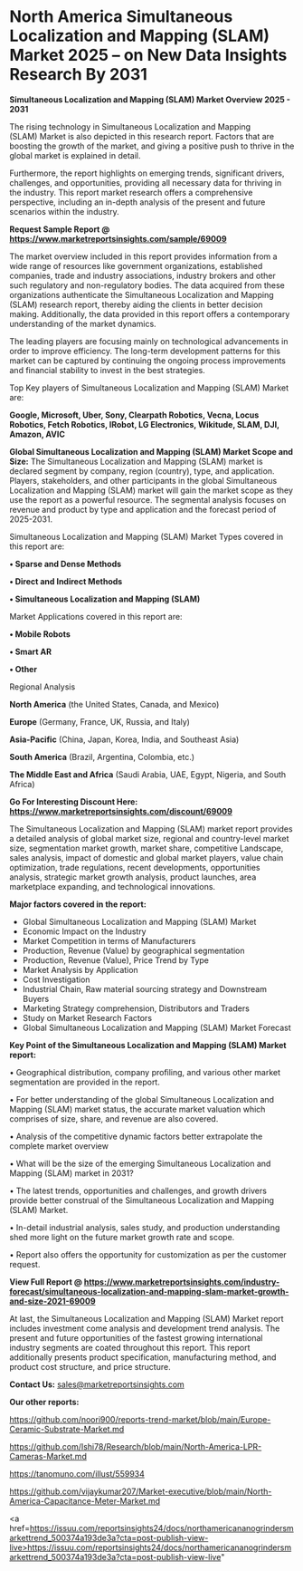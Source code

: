 # North America Simultaneous Localization and Mapping (SLAM) Market 2025 – on New Data Insights Research By 2031

<Strong> Simultaneous Localization and Mapping (SLAM) Market Overview 2025 - 2031</strong>

The rising technology in Simultaneous Localization and Mapping (SLAM) Market is also depicted in this research report. Factors that are boosting the growth of the market, and giving a positive push to thrive in the global market is explained in detail.

Furthermore, the report highlights on emerging trends, significant drivers, challenges, and opportunities, providing all necessary data for thriving in the industry. This report market research offers a comprehensive perspective, including an in-depth analysis of the present and future scenarios within the industry.

<strong>Request Sample Report @ <a href=https://www.marketreportsinsights.com/sample/69009>https://www.marketreportsinsights.com/sample/69009</a></strong>

The market overview included in this report provides information from a wide range of resources like government organizations, established companies, trade and industry associations, industry brokers and other such regulatory and non-regulatory bodies. The data acquired from these organizations authenticate the Simultaneous Localization and Mapping (SLAM) research report, thereby aiding the clients in better decision making. Additionally, the data provided in this report offers a contemporary understanding of the market dynamics.

The leading players are focusing mainly on technological advancements in order to improve efficiency. The long-term development patterns for this market can be captured by continuing the ongoing process improvements and financial stability to invest in the best strategies.

Top Key players of Simultaneous Localization and Mapping (SLAM) Market are:

<strong>Google, Microsoft, Uber, Sony, Clearpath Robotics, Vecna, Locus Robotics, Fetch Robotics, IRobot, LG Electronics, Wikitude, SLAM, DJI, Amazon, AVIC</strong>

<strong><b>Global Simultaneous Localization and Mapping (SLAM) Market Scope and Size:</b></strong>
The Simultaneous Localization and Mapping (SLAM) market is declared segment by company, region (country), type, and application. Players, stakeholders, and other participants in the global Simultaneous Localization and Mapping (SLAM) market will gain the market scope as they use the report as a powerful resource. The segmental analysis focuses on revenue and product by type and application and the forecast period of 2025-2031.

Simultaneous Localization and Mapping (SLAM) Market Types covered in this report are:

<strong>• Sparse and Dense Methods

• Direct and Indirect Methods

• Simultaneous Localization and Mapping (SLAM)</strong>

Market Applications covered in this report are:

<strong>• Mobile Robots

• Smart AR

• Other</strong> 

Regional Analysis

<strong>North America</strong> (the United States, Canada, and Mexico)

<strong>Europe</strong> (Germany, France, UK, Russia, and Italy)

<strong>Asia-Pacific</strong> (China, Japan, Korea, India, and Southeast Asia)

<strong>South America</strong> (Brazil, Argentina, Colombia, etc.)

<strong>The Middle East and Africa</strong> (Saudi Arabia, UAE, Egypt, Nigeria, and South Africa)

<strong>Go For Interesting Discount Here: <a href=https://www.marketreportsinsights.com/discount/69009>https://www.marketreportsinsights.com/discount/69009</a></strong>

The Simultaneous Localization and Mapping (SLAM) market report provides a detailed analysis of global market size, regional and country-level market size, segmentation market growth, market share, competitive Landscape, sales analysis, impact of domestic and global market players, value chain optimization, trade regulations, recent developments, opportunities analysis, strategic market growth analysis, product launches, area marketplace expanding, and technological innovations.

<strong><b>Major factors covered in the report:</b></strong>
<ul>
  <li>Global Simultaneous Localization and Mapping (SLAM) Market </li>
  <li>Economic Impact on the Industry</li>
  <li>Market Competition in terms of Manufacturers</li>
  <li>Production, Revenue (Value) by geographical segmentation</li>
  <li>Production, Revenue (Value), Price Trend by Type</li>
  <li>Market Analysis by Application</li>
  <li>Cost Investigation</li>
  <li>Industrial Chain, Raw material sourcing strategy and Downstream Buyers</li>
  <li>Marketing Strategy comprehension, Distributors and Traders</li>
  <li>Study on Market Research Factors</li>
  <li>Global Simultaneous Localization and Mapping (SLAM) Market Forecast</li>
</ul>

<strong><b>Key Point of the Simultaneous Localization and Mapping (SLAM) Market report:</b></strong>

• Geographical distribution, company profiling, and various other market segmentation are provided in the report.

• For better understanding of the global Simultaneous Localization and Mapping (SLAM) market status, the accurate market valuation which comprises of size, share, and revenue are also covered.

• Analysis of the competitive dynamic factors better extrapolate the complete market overview

• What will be the size of the emerging Simultaneous Localization and Mapping (SLAM) market in 2031?

• The latest trends, opportunities and challenges, and growth drivers provide better construal of the Simultaneous Localization and Mapping (SLAM) Market.

• In-detail industrial analysis, sales study, and production understanding shed more light on the future market growth rate and scope.

• Report also offers the opportunity for customization as per the customer request.

<strong><b>View Full Report @ <a href=https://www.marketreportsinsights.com/industry-forecast/simultaneous-localization-and-mapping-slam-market-growth-and-size-2021-69009>https://www.marketreportsinsights.com/industry-forecast/simultaneous-localization-and-mapping-slam-market-growth-and-size-2021-69009</a></b></strong>


At last, the Simultaneous Localization and Mapping (SLAM) Market report includes investment come analysis and development trend analysis. The present and future opportunities of the fastest growing international industry segments are coated throughout this report. This report additionally presents product specification, manufacturing method, and product cost structure, and price structure.

<strong>Contact Us:</strong>
sales@marketreportsinsights.com

<strong>Our other reports:</strong>

<a href=https://github.com/noori900/reports-trend-market/blob/main/Europe-Ceramic-Substrate-Market.md>https://github.com/noori900/reports-trend-market/blob/main/Europe-Ceramic-Substrate-Market.md</a>

<a href=https://github.com/Ishi78/Research/blob/main/North-America-LPR-Cameras-Market.md>https://github.com/Ishi78/Research/blob/main/North-America-LPR-Cameras-Market.md</a>

<a href=https://tanomuno.com/illust/559934>https://tanomuno.com/illust/559934</a>

<a href=https://github.com/vijaykumar207/Market-executive/blob/main/North-America-Capacitance-Meter-Market.md>https://github.com/vijaykumar207/Market-executive/blob/main/North-America-Capacitance-Meter-Market.md</a>

<a href=https://issuu.com/reportsinsights24/docs/northamericananogrindersmarkettrend_500374a193de3a?cta=post-publish-view-live>https://issuu.com/reportsinsights24/docs/northamericananogrindersmarkettrend_500374a193de3a?cta=post-publish-view-live</a>"
